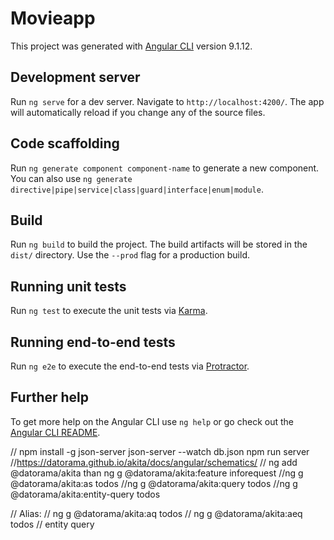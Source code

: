 # Movieapp

This project was generated with [Angular CLI](https://github.com/angular/angular-cli) version 9.1.12.

## Development server

Run `ng serve` for a dev server. Navigate to `http://localhost:4200/`. The app will automatically reload if you change any of the source files.

## Code scaffolding

Run `ng generate component component-name` to generate a new component. You can also use `ng generate directive|pipe|service|class|guard|interface|enum|module`.

## Build

Run `ng build` to build the project. The build artifacts will be stored in the `dist/` directory. Use the `--prod` flag for a production build.

## Running unit tests

Run `ng test` to execute the unit tests via [Karma](https://karma-runner.github.io).

## Running end-to-end tests

Run `ng e2e` to execute the end-to-end tests via [Protractor](http://www.protractortest.org/).

## Further help

To get more help on the Angular CLI use `ng help` or go check out the [Angular CLI README](https://github.com/angular/angular-cli/blob/master/README.md).


  // npm install -g json-server json-server --watch db.json
  npm run server
//https://datorama.github.io/akita/docs/angular/schematics/
// ng add @datorama/akita  than ng g @datorama/akita:feature inforequest
//ng g @datorama/akita:as todos
//ng g @datorama/akita:query todos
//ng g @datorama/akita:entity-query todos

// Alias:
// ng g @datorama/akita:aq todos
// ng g @datorama/akita:aeq todos // entity query
